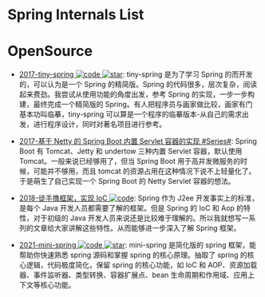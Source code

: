 # Spring Internals List

# OpenSource

- [2017-tiny-spring ![code](https://ng-tech.icu/assets/code.svg) ![star](https://img.shields.io/github/stars/code4craft/tiny-spring)](https://github.com/code4craft/tiny-spring): tiny-spring 是为了学习 Spring 的而开发的，可以认为是一个 Spring 的精简版。Spring 的代码很多，层次复杂，阅读起来费劲。我尝试从使用功能的角度出发，参考 Spring 的实现，一步一步构建，最终完成一个精简版的 Spring。有人把程序员与画家做比较，画家有门基本功叫临摹，tiny-spring 可以算是一个程序的临摹版本-从自己的需求出发，进行程序设计，同时对著名项目进行参考。

- [2017-基于 Netty 的 Spring Boot 内置 Servlet 容器的实现 #Series#](https://parg.co/SCE): Spring Boot 有 Tomcat、Jetty 和 undertow 三种内置 Servlet 容器，默认使用 Tomcat。一般来说已经够用了，但当 Spring Boot 用于高并发微服务的时候，可能并不够用，而且 tomcat 的资源占用在这种情况下说不上轻量化了。于是萌生了自己实现一个 Spring Boot 的 Netty Servlet 容器的想法。

- [2018-徒手撸框架，实现 IoC ![code](https://ng-tech.icu/assets/code.svg)](https://github.com/diaozxin007/xilidou-framework): Spring 作为 J2ee 开发事实上的标准，是每个 Java 开发人员都需要了解的框架。但是 Spring 的 IoC 和 Aop 的特性，对于初级的 Java 开发人员来说还是比较难于理解的。所以我就想写一系列的文章给大家讲解这些特性。从而能够进一步深入了解 Spring 框架。

- [2021-mini-spring ![code](https://ng-tech.icu/assets/code.svg) ![star](https://img.shields.io/github/stars/DerekYRC/mini-spring)](https://github.com/DerekYRC/mini-spring): mini-spring 是简化版的 spring 框架，能帮助你快速熟悉 spring 源码和掌握 spring 的核心原理。抽取了 spring 的核心逻辑，代码极度简化，保留 spring 的核心功能，如 IoC 和 AOP、资源加载器、事件监听器、类型转换、容器扩展点、bean 生命周期和作用域、应用上下文等核心功能。

